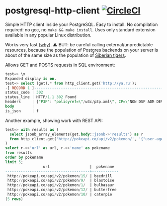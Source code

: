 # postgresql-http-client [![CircleCI](https://circleci.com/gh/NikolayS/postgresql-http-client/tree/master.svg?style=svg)](https://circleci.com/gh/NikolayS/postgresql-http-client/tree/master)
Simple HTTP client inside your PostgreSQL. Easy to install. No compilation required: no gcc, no `make && make install`. Uses only standard extension available in any popular Linux distribution.

Works very fast ([why](https://github.com/NikolayS/postgresql-http-client/blob/master/benchmarks.md)). :warning: BUT: be careful calling external/unpredictable resources, because the population of Postgres backends on your server is about of the same size as the population of [Siberian tigers](https://en.wikipedia.org/wiki/Siberian_tiger).

Allows GET and POSTS requests in SQL environment:

```sql
test=> \x
Expanded display is on.
test=> select (get).* from http_client.get('http://ya.ru');
-[ RECORD 1 ]--------------------------------------------------------------------------------------------------------------------------------------------------------------------------------------------------------------------------------------------------------------------------------------------------------------------------------------------------------------------------------------------------------------------------------------------------------------------------------------------------------------------------
status_code | 302
status_line | HTTP/1.1 302 Found
headers     | {"P3P": "policyref=\"/w3c/p3p.xml\", CP=\"NON DSP ADM DEV PSD IVDo OUR IND STP PHY PRE NAV UNI\"", "Date": "Sat, 29 Oct 2016 00:08:43 GMT", "Server": "nginx", "Expires": "Sat, 29 Oct 2016 00:08:44 GMT", "Location": "https://ya.ru/", "Connection": "keep-alive", "Set-Cookie": "yandexuid=182183081477699724; Expires=Tue, 27-Oct-2026 00:08:43 GMT; Domain=.ya.ru; Path=/", "Cache-Control": "no-cache,no-store,max-age=0,must-revalidate", "Last-Modified": "Sat, 29 Oct 2016 00:08:44 GMT", "Content-Length": "0"}
body        |
is_json     | f
```

Another example, showing work with REST API:
```sql
test=> with results as (
  select jsonb_array_elements(get.body::jsonb->'results') as r
  from http_client.get('http://pokeapi.co/api/v2/pokemon/', '{"user-agent":"test-robot"}'::jsonb)
)
select r->>'url' as url, r->>'name' as pokename
from results
order by pokename
limit 5;
                 url                  |  pokename
--------------------------------------+------------
 http://pokeapi.co/api/v2/pokemon/15/ | beedrill
 http://pokeapi.co/api/v2/pokemon/9/  | blastoise
 http://pokeapi.co/api/v2/pokemon/1/  | bulbasaur
 http://pokeapi.co/api/v2/pokemon/12/ | butterfree
 http://pokeapi.co/api/v2/pokemon/10/ | caterpie
(5 rows)
```
